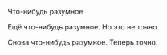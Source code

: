 Что-нибудь разумное

Ещё что-нибудь разумное. Но это не точно. 

Снова что-нибудь разумное. Теперь точно. 
